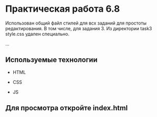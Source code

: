 # Практическая работа 6.8
Использован общий файл стилей для всх заданий для простоты редактирования. 
В том числе, для задания 3. Из директории task3 style.css удален специально. 

…

## Используемые технологии

* HTML

* CSS 

* JS



## Для просмотра откройте index.html
